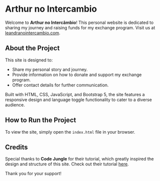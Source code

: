 # Arthur no Intercambio

Welcome to **Arthur no Intercâmbio**! This personal website is dedicated to sharing my journey and raising funds for my exchange program. Visit us at [leandranointercambio.com](http://leandranointercambio.com).

## About the Project

This site is designed to:

- Share my personal story and journey.
- Provide information on how to donate and support my exchange program.
- Offer contact details for further communication.

Built with HTML, CSS, JavaScript, and Bootstrap 5, the site features a responsive design and language toggle functionality to cater to a diverse audience.

## How to Run the Project

To view the site, simply open the `index.html` file in your browser.

## Credits

Special thanks to **Code Jungle** for their tutorial, which greatly inspired the design and structure of this site. Check out their tutorial [here](https://youtu.be/cZj0j7rCcek).

Thank you for your support!
